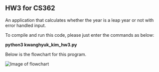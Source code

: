 ## HW3 for CS362

An application that calculates whether the year is a leap year or not with error handled input.

To compile and run this code, please just enter the commands as below:

**python3 kwanghyuk_kim_hw3.py**


Below is the flowchart for this program.

![Image of flowchart](https://github.com/kimkw88/hw3-cs362/blob/main/HW3_Q3_Flowchart.png)
